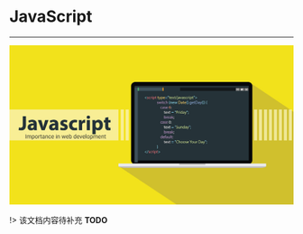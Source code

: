 # JavaScript

---

[![JavaScript](./images/title.jpg)](https://www.javascript.com/)

!> 该文档内容待补充 **TODO**